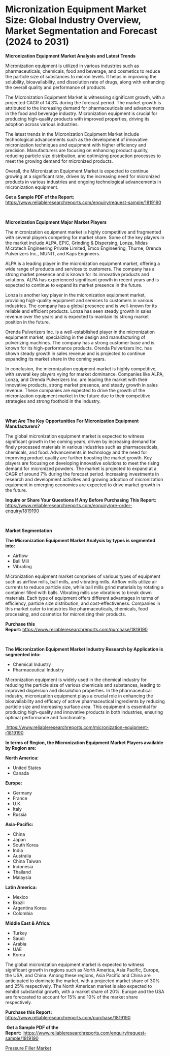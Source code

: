 <p><h1>Micronization Equipment Market Size: Global Industry Overview, Market Segmentation and Forecast (2024 to 2031)</h1></p><p><strong>Micronization Equipment Market Analysis and Latest Trends</strong></p>
<p><p>Micronization equipment is utilized in various industries such as pharmaceuticals, chemicals, food and beverage, and cosmetics to reduce the particle size of substances to micron levels. It helps in improving the solubility, bioavailability, and dissolution rate of drugs, along with enhancing the overall quality and performance of products.</p><p>The Micronization Equipment Market is witnessing significant growth, with a projected CAGR of 14.3% during the forecast period. The market growth is attributed to the increasing demand for pharmaceuticals and advancements in the food and beverage industry. Micronization equipment is crucial for producing high-quality products with improved properties, driving its adoption across various industries.</p><p>The latest trends in the Micronization Equipment Market include technological advancements such as the development of innovative micronization techniques and equipment with higher efficiency and precision. Manufacturers are focusing on enhancing product quality, reducing particle size distribution, and optimizing production processes to meet the growing demand for micronized products.</p><p>Overall, the Micronization Equipment Market is expected to continue growing at a significant rate, driven by the increasing need for micronized products in various industries and ongoing technological advancements in micronization equipment.</p></p>
<p><strong>Get a Sample PDF of the Report:&nbsp;</strong> <a href="https://www.reliableresearchreports.com/enquiry/request-sample/1819190">https://www.reliableresearchreports.com/enquiry/request-sample/1819190</a></p>
<p>&nbsp;</p>
<p><strong>Micronization Equipment Major Market Players</strong></p>
<p><p>The micronization equipment market is highly competitive and fragmented with several players competing for market share. Some of the key players in the market include ALPA, EPIC, Grinding & Dispersing, Lonza, Midas Microtech Engineering Private Limited, Emco Engineering, Thurne, Orenda Pulverizers Inc., MUNIT, and Kaps Engineers.</p><p>ALPA is a leading player in the micronization equipment market, offering a wide range of products and services to customers. The company has a strong market presence and is known for its innovative products and solutions. ALPA has experienced significant growth in recent years and is expected to continue to expand its market presence in the future.</p><p>Lonza is another key player in the micronization equipment market, providing high-quality equipment and services to customers in various industries. The company has a global presence and is well-known for its reliable and efficient products. Lonza has seen steady growth in sales revenue over the years and is expected to maintain its strong market position in the future.</p><p>Orenda Pulverizers Inc. is a well-established player in the micronization equipment market, specializing in the design and manufacturing of pulverizing machines. The company has a strong customer base and is known for its high-performance products. Orenda Pulverizers Inc. has shown steady growth in sales revenue and is projected to continue expanding its market share in the coming years.</p><p>In conclusion, the micronization equipment market is highly competitive, with several key players vying for market dominance. Companies like ALPA, Lonza, and Orenda Pulverizers Inc. are leading the market with their innovative products, strong market presence, and steady growth in sales revenue. These companies are expected to drive the growth of the micronization equipment market in the future due to their competitive strategies and strong foothold in the industry.</p></p>
<p>&nbsp;</p>
<p><strong>What Are The Key Opportunities For Micronization Equipment Manufacturers?</strong></p>
<p><p>The global micronization equipment market is expected to witness significant growth in the coming years, driven by increasing demand for finely processed materials in various industries such as pharmaceuticals, chemicals, and food. Advancements in technology and the need for improving product quality are further boosting the market growth. Key players are focusing on developing innovative solutions to meet the rising demand for micronized powders. The market is projected to expand at a CAGR of around 7% during the forecast period. Increasing investments in research and development activities and growing adoption of micronization equipment in emerging economies are expected to drive market growth in the future.</p></p>
<p><strong>Inquire or Share Your Questions If Any Before Purchasing This Report:</strong> <a href="https://www.reliableresearchreports.com/enquiry/pre-order-enquiry/1819190">https://www.reliableresearchreports.com/enquiry/pre-order-enquiry/1819190</a></p>
<p>&nbsp;</p>
<p><strong>Market Segmentation</strong></p>
<p><strong>The Micronization Equipment Market Analysis by types is segmented into:</strong></p>
<p><ul><li>Airflow</li><li>Ball Mill</li><li>Vibrating</li></ul></p>
<p><p>Micronization equipment market comprises of various types of equipment such as airflow mills, ball mills, and vibrating mills. Airflow mills utilize air currents to reduce particle size, while ball mills grind materials by rotating a container filled with balls. Vibrating mills use vibrations to break down materials. Each type of equipment offers different advantages in terms of efficiency, particle size distribution, and cost-effectiveness. Companies in this market cater to industries like pharmaceuticals, chemicals, food processing, and cosmetics for micronizing their products.</p></p>
<p><strong>Purchase this Report:&nbsp;</strong><a href="https://www.reliableresearchreports.com/purchase/1819190">https://www.reliableresearchreports.com/purchase/1819190</a></p>
<p>&nbsp;</p>
<p><strong>The Micronization Equipment Market Industry Research by Application is segmented into:</strong></p>
<p><ul><li>Chemical Industry</li><li>Pharmaceutical Industry</li></ul></p>
<p><p>Micronization equipment is widely used in the chemical industry for reducing the particle size of various chemicals and substances, leading to improved dispersion and dissolution properties. In the pharmaceutical industry, micronization equipment plays a crucial role in enhancing the bioavailability and efficacy of active pharmaceutical ingredients by reducing particle size and increasing surface area. This equipment is essential for producing high-quality and innovative products in both industries, ensuring optimal performance and functionality.</p></p>
<p><a href="https://www.reliableresearchreports.com/micronization-equipment-r1819190">&nbsp;https://www.reliableresearchreports.com/micronization-equipment-r1819190</a></p>
<p><strong>In terms of Region, the Micronization Equipment Market Players available by Region are:</strong></p>
<p>
    <p> <strong> North America: </strong>
        <ul>
            <li>United States</li>
            <li>Canada</li>
        </ul>
        </p> 
    <p> <strong> Europe: </strong>
        <ul>
            <li>Germany</li>
            <li>France</li>
            <li>U.K.</li>
            <li>Italy</li>
            <li>Russia</li>
        </ul>
        </p> 
    <p> <strong> Asia-Pacific: </strong>
        <ul>
            <li>China</li>
            <li>Japan</li>
            <li>South Korea</li>
            <li>India</li>
            <li>Australia</li>
            <li>China Taiwan</li>
            <li>Indonesia</li>
            <li>Thailand</li>
            <li>Malaysia</li>
        </ul>
        </p> 
    <p> <strong> Latin America: </strong>
        <ul>
            <li>Mexico</li>
            <li>Brazil</li>
            <li>Argentina Korea</li>
            <li>Colombia</li>
        </ul>
        </p> 
    <p> <strong> Middle East & Africa: </strong>
        <ul>
            <li>Turkey</li>
            <li>Saudi</li>
            <li>Arabia</li>
            <li>UAE</li>
            <li>Korea</li>
        </ul>
    </p>
    </p>
<p><p>The global micronization equipment market is expected to witness significant growth in regions such as North America, Asia Pacific, Europe, the USA, and China. Among these regions, Asia Pacific and China are anticipated to dominate the market, with a projected market share of 30% and 25% respectively. The North American market is also expected to exhibit substantial growth, with a market share of 20%. Europe and the USA are forecasted to account for 15% and 10% of the market share respectively.</p></p>
<p><strong>Purchase this Report: </strong><a href="https://www.reliableresearchreports.com/purchase/1819190">https://www.reliableresearchreports.com/purchase/1819190</a></p>
<p>&nbsp;<strong>Get a Sample PDF of the Report:&nbsp;&nbsp;</strong><a href="https://www.reliableresearchreports.com/enquiry/request-sample/1819190">https://www.reliableresearchreports.com/enquiry/request-sample/1819190</a></p>
<p><strong></strong></p>
<p><p><a href="https://github.com/NorbertYates/Market-Research-Report-List-4/blob/main/pressure-filler-market.md">Pressure Filler Market</a></p></p>